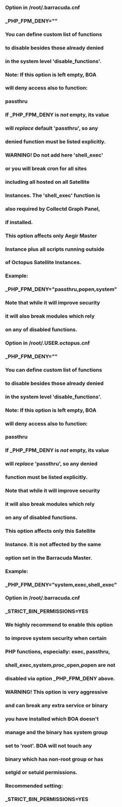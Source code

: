 
### Option in /root/.barracuda.cnf
###
### _PHP_FPM_DENY=""
###
### You can define custom list of functions
### to disable besides those already denied
### in the system level 'disable_functions'.
###
### Note: If this option is left empty, BOA
### will deny access also to function:
###
###   passthru
###
### If _PHP_FPM_DENY is *not* empty, its value
### will *replace* default 'passthru', so any
### denied function must be listed explicitly.
###
### WARNING! Do not add here 'shell_exec'
### or you will break cron for all sites
### including all hosted on all Satellite
### Instances. The 'shell_exec' function is
### also required by Collectd Graph Panel,
### if installed.
###
### This option affects only Aegir Master
### Instance plus all scripts running outside
### of Octopus Satellite Instances.
###
### Example:
###
### _PHP_FPM_DENY="passthru,popen,system"
###
### Note that while it will improve security
### it will also break modules which rely
### on any of disabled functions.
###

### Option in /root/.USER.octopus.cnf
###
### _PHP_FPM_DENY=""
###
### You can define custom list of functions
### to disable besides those already denied
### in the system level 'disable_functions'.
###
### Note: If this option is left empty, BOA
### will deny access also to function:
###
###   passthru
###
### If _PHP_FPM_DENY is *not* empty, its value
### will *replace* 'passthru', so any denied
### function must be listed explicitly.
###
### Note that while it will improve security
### it will also break modules which rely
### on any of disabled functions.
###
### This option affects only this Satellite
### Instance. It is not affected by the same
### option set in the Barracuda Master.
###
### Example:
###
### _PHP_FPM_DENY="system,exec,shell_exec"
###

### Option in /root/.barracuda.cnf
###
### _STRICT_BIN_PERMISSIONS=YES
###
### We highly recommend to enable this option
### to improve system security when certain
### PHP functions, especially: exec, passthru,
### shell_exec,system,proc_open,popen are not
### disabled via option _PHP_FPM_DENY above.
###
### WARNING! This option is very aggressive
### and can break any extra service or binary
### you have installed which BOA doesn't
### manage and the binary has system group
### set to 'root'. BOA will not touch any
### binary which has non-root group or has
### setgid or setuid permissions.
###
### Recommended setting:
###
### _STRICT_BIN_PERMISSIONS=YES
###
